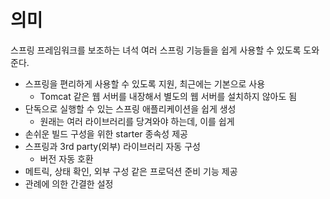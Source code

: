 # 의미
스프링 프레임워크를 보조하는 녀석
여러 스프링 기능들을 쉽게 사용할 수 있도록 도와준다.

-  스프링을 편리하게 사용할 수 있도록 지원, 최근에는 기본으로 사용 
	- Tomcat 같은 웹 서버를 내장해서 별도의 웹 서버를 설치하지 않아도 됨 
- 단독으로 실행할 수 있는 스프링 애플리케이션을 쉽게 생성 
	- 원래는 여러 라이브러리를 당겨와야 하는데, 이를 쉽게
- 손쉬운 빌드 구성을 위한 starter 종속성 제공 
- 스프링과 3rd party(외부) 라이브러리 자동 구성 
	- 버전 자동 호환
- 메트릭, 상태 확인, 외부 구성 같은 프로덕션 준비 기능 제공 
- 관례에 의한 간결한 설정